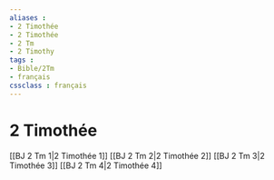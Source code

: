 ```yaml
---
aliases : 
- 2 Timothée
- 2 Timothée
- 2 Tm
- 2 Timothy
tags : 
- Bible/2Tm
- français
cssclass : français
---
```


# 2 Timothée

[[BJ 2 Tm 1|2 Timothée 1]]
[[BJ 2 Tm 2|2 Timothée 2]]
[[BJ 2 Tm 3|2 Timothée 3]]
[[BJ 2 Tm 4|2 Timothée 4]]
